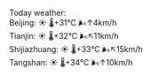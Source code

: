 Today weather:  
Beijing: ☀️   🌡️+31°C 🌬️↑4km/h  
Tianjin: ☀️   🌡️+32°C 🌬️↖11km/h  
Shijiazhuang: ☀️   🌡️+33°C 🌬️↖15km/h  
Tangshan: ☀️   🌡️+34°C 🌬️↑10km/h  

